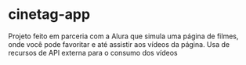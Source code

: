 # cinetag-app

Projeto feito em parceria com a Alura que simula uma página de filmes, onde você pode favoritar e até assistir aos vídeos da página. Usa de recursos de API externa para o consumo dos vídeos
